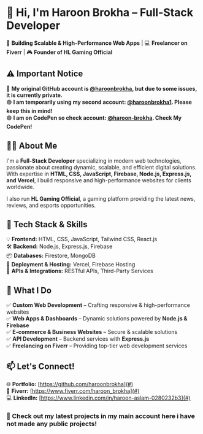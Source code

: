# 👋 Hi, I'm Haroon Brokha – Full-Stack Developer  

🚀 **Building Scalable & High-Performance Web Apps** | 💻 **Freelancer on Fiverr** | 🎮 **Founder of HL Gaming Official**  

## ⚠️ Important Notice  
🔴 **My original GitHub account is [@haroonbrokha](https://github.com/haroonbrokha), but due to some issues, it is currently private.**  
🟢 **I am temporarily using my second account: [@haroonbrokha1](https://github.com/haroonbrokha1). Please keep this in mind!**  
🟢 **I am on CodePen so check account: [@haroon-brokha](https://codepen.io/haroon-brokha). Check My CodePen!**  

## 👨‍💻 About Me  
I'm a **Full-Stack Developer** specializing in modern web technologies, passionate about creating dynamic, scalable, and efficient digital solutions.  
With expertise in **HTML, CSS, JavaScript, Firebase, Node.js, Express.js, and Vercel**, I build responsive and high-performance websites for clients worldwide.  

I also run **HL Gaming Official**, a gaming platform providing the latest news, reviews, and esports opportunities.  

## 🔧 Tech Stack & Skills  
💡 **Frontend:** HTML, CSS, JavaScript, Tailwind CSS, React.js  
🛠 **Backend:** Node.js, Express.js, Firebase  
📦 **Databases:** Firestore, MongoDB  
🚀 **Deployment & Hosting:** Vercel, Firebase Hosting  
🔗 **APIs & Integrations:** RESTful APIs, Third-Party Services  

## 📌 What I Do  
✅ **Custom Web Development** – Crafting responsive & high-performance websites  
✅ **Web Apps & Dashboards** – Dynamic solutions powered by **Node.js & Firebase**  
✅ **E-commerce & Business Websites** – Secure & scalable solutions  
✅ **API Development** – Backend services with **Express.js**  
✅ **Freelancing on Fiverr** – Providing top-tier web development services  

## 📫 Let's Connect!  
🌐 **Portfolio:** [https://github.com/haroonbrokha](#)  
💼 **Fiverr:** [https://www.fiverr.com/haroon_brokha](#)  
💻 **LinkedIn:** [https://www.linkedin.com/in/haroon-aslam-0280232b3](#)  

### 🚀 Check out my latest projects in my main account here i have not made any public projects!
